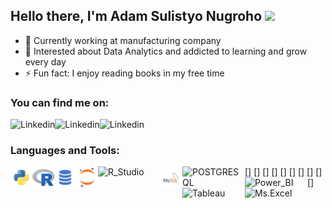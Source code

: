 ## Hello there, I'm Adam Sulistyo Nugroho <img src="https://raw.githubusercontent.com/MartinHeinz/MartinHeinz/master/wave.gif" width="30px">

- 🔭 Currently working at manufacturing company
- 🌱 Interested about Data Analytics and addicted to learning and grow every day
- ⚡ Fun fact: I enjoy reading books in my free time


### You can find me on:

[<img align="left" alt="Linkedin" src="https://img.shields.io/badge/LinkedIn-0077B5?style=for-the-badge&logo=linkedin&logoColor=white" />](https://www.linkedin.com/in/adam-sulistyo-nugroho-b014a1135/)
[<img align="left" alt="Linkedin" src="https://img.shields.io/badge/Kaggle-20BEFF?style=for-the-badge&logo=Kaggle&logoColor=white" />](https://www.kaggle.com/adamsln)
[<img align="left" alt="Linkedin" src="https://img.shields.io/badge/Tableau-E97627?style=for-the-badge&logo=Tableau&logoColor=white" />](https://public.tableau.com/app/profile/adam.sulistyo.n)

<br />

### Languages and Tools:

[<img align="left" alt="Python" width="35px" src="https://raw.githubusercontent.com/github/explore/80688e429a7d4ef2fca1e82350fe8e3517d3494d/topics/python/python.png" />]
[<img align="left" alt="R" width="35px" src="https://raw.githubusercontent.com/github/explore/80688e429a7d4ef2fca1e82350fe8e3517d3494d/topics/r/r.png" />]
[<img align="left" alt="SQL" width="35px" src="https://raw.githubusercontent.com/github/explore/80688e429a7d4ef2fca1e82350fe8e3517d3494d/topics/sql/sql.png" />]
[<img align="left" alt="Jupyter_Notebook" width="35px" src="https://raw.githubusercontent.com/github/explore/80688e429a7d4ef2fca1e82350fe8e3517d3494d/topics/jupyter-notebook/jupyter-notebook.png" />]
[<img align="left" alt="R_Studio" width="100px" src="https://img.shields.io/badge/RStudio-75AADB?style=for-the-badge&logo=RStudio&logoColor=white" />]
[<img align="left" alt="MySQL" width="35px" src="https://raw.githubusercontent.com/github/explore/80688e429a7d4ef2fca1e82350fe8e3517d3494d/topics/mysql/mysql.png" />]
[<img align="left" alt="POSTGRESQL" width="100px" src="https://img.shields.io/badge/PostgreSQL-316192?style=for-the-badge&logo=postgresql&logoColor=white" />]
[<img align="left" alt="Power_BI" width="100px" src="https://img.shields.io/badge/PowerBI-F2C811?style=for-the-badge&logo=Power%20BI&logoColor=white" />]
[<img align="left" alt="Tableau" width="100px" src="https://img.shields.io/badge/Tableau-E97627?style=for-the-badge&logo=Tableau&logoColor=white" />]
[<img align="left" alt="Ms.Excel" width="100px" src="https://img.shields.io/badge/Microsoft_Excel-217346?style=for-the-badge&logo=microsoft-excel&logoColor=white" />]
